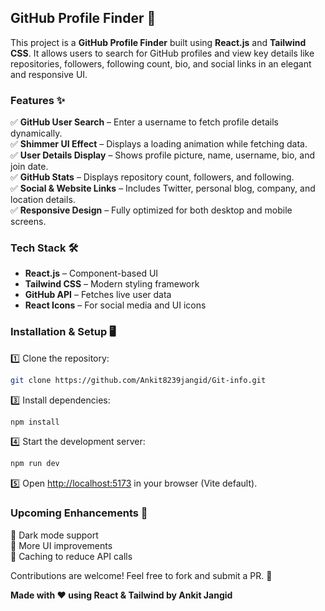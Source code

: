 ## **GitHub Profile Finder** 🚀  

This project is a **GitHub Profile Finder** built using **React.js** and **Tailwind CSS**. It allows users to search for GitHub profiles and view key details like repositories, followers, following count, bio, and social links in an elegant and responsive UI.  

### **Features** ✨  
✅ **GitHub User Search** – Enter a username to fetch profile details dynamically.  
✅ **Shimmer UI Effect** – Displays a loading animation while fetching data.  
✅ **User Details Display** – Shows profile picture, name, username, bio, and join date.  
✅ **GitHub Stats** – Displays repository count, followers, and following.  
✅ **Social & Website Links** – Includes Twitter, personal blog, company, and location details.  
✅ **Responsive Design** – Fully optimized for both desktop and mobile screens.  

### **Tech Stack** 🛠️  
- **React.js** – Component-based UI  
- **Tailwind CSS** – Modern styling framework  
- **GitHub API** – Fetches live user data  
- **React Icons** – For social media and UI icons  

### **Installation & Setup** 🖥️  
1️⃣ Clone the repository:  
```bash
git clone https://github.com/Ankit8239jangid/Git-info.git
```

3️⃣ Install dependencies:  
```bash
npm install
```
4️⃣ Start the development server:  
```bash
npm run dev
```
5️⃣ Open [http://localhost:5173](http://localhost:5173) in your browser (Vite default).  

### **Upcoming Enhancements** 🚀  
🔹 Dark mode support  
🔹 More UI improvements  
🔹 Caching to reduce API calls  

Contributions are welcome! Feel free to fork and submit a PR. 🎉  

**Made with ❤️ using React & Tailwind by Ankit Jangid**  
